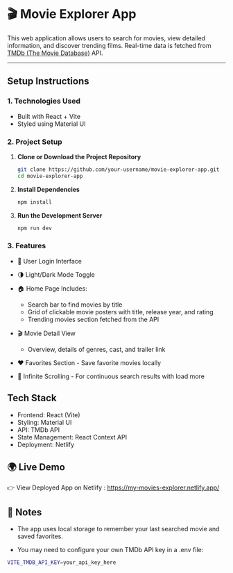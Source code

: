# 🎬 Movie Explorer App

This web application allows users to search for movies, view detailed information, and discover trending films. Real-time data is fetched from [TMDb (The Movie Database)](https://www.themoviedb.org/) API.

---

## Setup Instructions

### 1. Technologies Used
- Built with React + Vite
- Styled using Material UI

### 2. Project Setup
1. **Clone or Download the Project Repository**
   ```bash
   git clone https://github.com/your-username/movie-explorer-app.git
   cd movie-explorer-app

2. **Install Dependencies**
   ```bash
   npm install

2. **Run the Development Server**
   ```bash
   npm run dev

### 3. Features
- 🔐 User Login Interface
- 🌗 Light/Dark Mode Toggle

- 🏠 Home Page Includes:
  - Search bar to find movies by title
  - Grid of clickable movie posters with title, release year, and rating
  - Trending movies section fetched from the API

- 🎬 Movie Detail View
   - Overview, details of genres, cast, and trailer link

- ❤️ Favorites Section - Save favorite movies locally
- 🔄 Infinite Scrolling - For continuous search results with load more

## Tech Stack

- Frontend: React (Vite)
- Styling: Material UI
- API: TMDb API
- State Management: React Context API
- Deployment: Netlify

## 🌍 Live Demo
👉 View Deployed App on Netlify : https://my-movies-explorer.netlify.app/

## 📌 Notes
- The app uses local storage to remember your last searched movie and saved favorites.

- You may need to configure your own TMDb API key in a .env file:
```bash
VITE_TMDB_API_KEY=your_api_key_here
